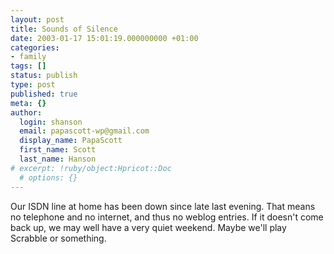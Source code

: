 ```yaml
---
layout: post
title: Sounds of Silence
date: 2003-01-17 15:01:19.000000000 +01:00
categories:
- family
tags: []
status: publish
type: post
published: true
meta: {}
author:
  login: shanson
  email: papascott-wp@gmail.com
  display_name: PapaScott
  first_name: Scott
  last_name: Hanson
# excerpt: !ruby/object:Hpricot::Doc
  # options: {}
---
```

<p>Our ISDN line at home has been down since late last evening. That means no telephone and no internet, and thus no weblog entries. If it doesn't come back up, we may well have a very quiet weekend. Maybe we'll play Scrabble or something.</p>
